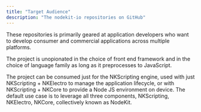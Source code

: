 ```yaml
---
title: "Target Audience"
description: "The nodekit-io repositories on GitHub"
---
```

These repositories is primarily geared at application developers who want to develop consumer and commercial applications across multiple platforms.  

The project is unopionated in the choice of front end framework and in the choice of language family as long as it preprocesses to JavaScript.

The project can be consumed just for the NKScripting engine, used with just NKScripting + NKElectro to manage the application lifecycle, or with NKScripting + NKCore to provide
a Node JS environment on device.    The default use case is to leverage all three components, NKScripting, NKElectro, NKCore, collectively known as NodeKit.
